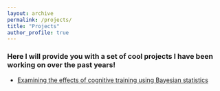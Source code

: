 ```yaml
---
layout: archive
permalink: /projects/
title: "Projects"
author_profile: true
---
```


### Here I will provide you with a set of cool projects I have been working on over the past years!
* [Examining the effects of cognitive training using Bayesian statistics](https://danielfellman.github.io/machine-learning/bayes)

